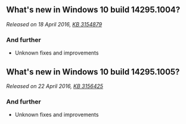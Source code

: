 ## What's new in Windows 10 build 14295.1004?
_Released on 18 April 2016, [KB 3154879](https://support.microsoft.com/?kbid=3154879)_

### And further
- Unknown fixes and improvements

## What's new in Windows 10 build 14295.1005?
_Released on 22 April 2016, [KB 3156425](https://support.microsoft.com/?kbid=3156425)_

### And further
- Unknown fixes and improvements